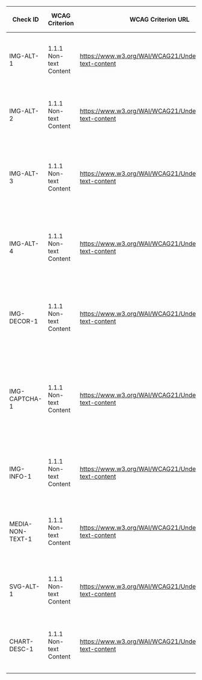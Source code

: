 | Check ID         | WCAG Criterion         | WCAG Criterion URL                                           | Selector / Condition                                                       | Fail Condition                                                 | Severity | Issue Type                      | Sufficient Technique(s)                                                                                        | Sufficient Technique URL(s)                           | Relevant WCAG Failure(s)                                                                        | WCAG Failure URL(s)                                   | Notes / Gray Areas                                                                     |
| ---------------- | ---------------------- | ------------------------------------------------------------ | -------------------------------------------------------------------------- | -------------------------------------------------------------- | -------- | ------------------------------- | -------------------------------------------------------------------------------------------------------------- | ----------------------------------------------------- | ----------------------------------------------------------------------------------------------- | ----------------------------------------------------- | -------------------------------------------------------------------------------------- |
| IMG-ALT-1        | 1.1.1 Non-text Content | https://www.w3.org/WAI/WCAG21/Understanding/non-text-content | `<img>` elements without `alt` attribute                                   | Image missing `alt` text                                       | ERROR    | Missing Text Alternative        | G94: Providing short text alternative for non-text content                                                     | https://www.w3.org/WAI/WCAG21/Techniques/general/G94  | F65: Failure of 1.1.1 due to omitting the alt attribute on `img` elements                       | https://www.w3.org/WAI/WCAG21/Techniques/failures/F65 | Decorative images may be handled differently (see separate checks).                    |
| IMG-ALT-2        | 1.1.1 Non-text Content | https://www.w3.org/WAI/WCAG21/Understanding/non-text-content | `<img>` with empty `alt=""` but not marked as decorative                   | Non-decorative image hidden from AT                            | ERROR    | Incorrect Text Alternative      | H37: Using alt attributes on img elements                                                                      | https://www.w3.org/WAI/WCAG21/Techniques/html/H37     | F38: Failure of 1.1.1 due to using an empty alt on an image that is not decorative              | https://www.w3.org/WAI/WCAG21/Techniques/failures/F38 | Requires human judgment whether the image is decorative or meaningful.                 |
| IMG-ALT-3        | 1.1.1 Non-text Content | https://www.w3.org/WAI/WCAG21/Understanding/non-text-content | `<img>` with `alt` text that duplicates adjacent visible text              | Redundant `alt` text                                           | WARNING  | Redundant Text Alternative      | G196: Using a text alternative on one item within a group that describes all items in the group                | https://www.w3.org/WAI/WCAG21/Techniques/general/G196 | No directly mapped WCAG Failure — referenced per WCAG Understanding doc.                        | N/A                                                   | May not always be harmful but can be verbose for screen readers.                       |
| IMG-ALT-4        | 1.1.1 Non-text Content | https://www.w3.org/WAI/WCAG21/Understanding/non-text-content | `<img>` with file name or placeholder text (e.g., "image123.png") in `alt` | Non-informative text alternative                               | ERROR    | Poor Text Alternative           | G94: Providing short text alternative                                                                          | https://www.w3.org/WAI/WCAG21/Techniques/general/G94  | F30: Failure of 1.1.1 due to using text alternatives that are not alternatives (e.g., "spacer") | https://www.w3.org/WAI/WCAG21/Techniques/failures/F30 | Needs review: in some contexts, filename may convey information (e.g., product codes). |
| IMG-DECOR-1      | 1.1.1 Non-text Content | https://www.w3.org/WAI/WCAG21/Understanding/non-text-content | `<img role="presentation">` or CSS background images                       | Decorative images exposed to AT                                | ERROR    | Decorative Image Exposed        | G94, G95: Providing short text alternatives or identifying decorative images                                   | https://www.w3.org/WAI/WCAG21/Techniques/general/G95  | F39: Failure due to providing a text alternative that is irrelevant                             | https://www.w3.org/WAI/WCAG21/Techniques/failures/F39 | Must distinguish decorative vs informative intent; requires human review.              |
| IMG-CAPTCHA-1    | 1.1.1 Non-text Content | https://www.w3.org/WAI/WCAG21/Understanding/non-text-content | `<img>` used as CAPTCHA                                                    | No accessible alternative (audio, logic puzzle, etc.) provided | ERROR    | CAPTCHA Accessibility           | G143: Providing a text alternative that describes the purpose of the CAPTCHA and providing an alternative form | https://www.w3.org/WAI/WCAG21/Techniques/general/G143 | No directly mapped WCAG Failure — referenced per WCAG Understanding doc.                        | N/A                                                   | Requires multiple modalities (visual + non-visual); complex edge case.                 |
| IMG-INFO-1       | 1.1.1 Non-text Content | https://www.w3.org/WAI/WCAG21/Understanding/non-text-content | `<img>` of text (non-logo)                                                 | No text alternative provided or available in content           | ERROR    | Image of Text                   | G92: Providing long description for non-text content                                                           | https://www.w3.org/WAI/WCAG21/Techniques/general/G92  | F72: Failure of 1.1.1 due to using ASCII art without providing a text alternative               | https://www.w3.org/WAI/WCAG21/Techniques/failures/F72 | Logos are exempt when text is essential for branding.                                  |
| MEDIA-NON-TEXT-1 | 1.1.1 Non-text Content | https://www.w3.org/WAI/WCAG21/Understanding/non-text-content | `<object>`, `<embed>`, `<canvas>` elements                                 | No accessible alternative or fallback                          | ERROR    | Non-text Media                  | H53: Using the body of the object element                                                                      | https://www.w3.org/WAI/WCAG21/Techniques/html/H53     | F67: Failure of 1.1.1 due to not providing alternative for `object` elements                    | https://www.w3.org/WAI/WCAG21/Techniques/failures/F67 | Canvas often requires supplemental text alternatives; human review required.           |
| SVG-ALT-1        | 1.1.1 Non-text Content | https://www.w3.org/WAI/WCAG21/Understanding/non-text-content | Inline `<svg>` elements                                                    | No `title`/`desc` or ARIA labeling                             | ERROR    | Missing Accessible Name         | ARIA10: Using aria-labelledby to provide a name                                                                | https://www.w3.org/WAI/WCAG21/Techniques/aria/ARIA10  | No directly mapped WCAG Failure — referenced per WCAG Understanding doc.                        | N/A                                                   | Complex SVGs may need long text descriptions; subjective to author intent.             |
| CHART-DESC-1     | 1.1.1 Non-text Content | https://www.w3.org/WAI/WCAG21/Understanding/non-text-content | Complex images (charts, diagrams, infographics)                            | Missing long description or structured data equivalent         | ERROR    | Complex Image Missing Long Text | G73: Providing a long description in another location with a link                                              | https://www.w3.org/WAI/WCAG21/Techniques/general/G73  | No directly mapped WCAG Failure — referenced per WCAG Understanding doc.                        | N/A                                                   | Requires human judgment on adequacy of long description detail.                        |

